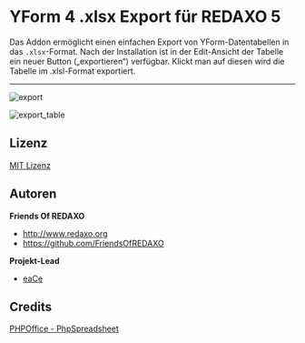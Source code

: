 # YForm 4 .xlsx Export für REDAXO 5

Das Addon ermöglicht einen einfachen Export von YForm-Datentabellen in das `.xlsx`-Format.
Nach der Installation ist in der Edit-Ansicht der Tabelle ein neuer Button („exportieren“) verfügbar. Klickt man auf diesen wird die Tabelle im .xlsl-Format exportiert.

---

![export](https://user-images.githubusercontent.com/2708231/168288087-7605445b-9e56-4afa-8c36-5c704ff07a80.png)

![export_table](https://user-images.githubusercontent.com/2708231/168288099-bcb83900-b095-46b9-9406-9f8dffdfdfe8.png)

## Lizenz

[MIT Lizenz](yform_export/blob/master/LICENSE)

## Autoren

**Friends Of REDAXO**

* http://www.redaxo.org
* https://github.com/FriendsOfREDAXO

**Projekt-Lead**
* [eaCe](https://github.com/eaCe)


## Credits

[PHPOffice - PhpSpreadsheet](https://github.com/PHPOffice/phpspreadsheet/)
